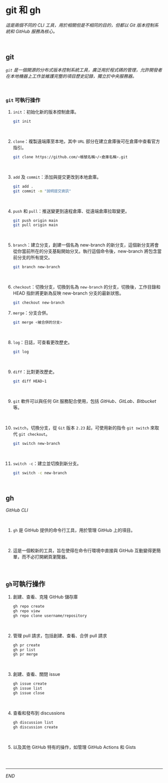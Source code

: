 # git 和 gh 

_這是兩個不同的 CLI 工具，用於相關但是不相同的目的，但都以 Git 版本控制系統和 GitHub 服務為核心。_

<br>

## git

_`git` 是一個開源的分布式版本控制系統工具，廣泛用於程式碼的管理，允許開發者在本地機器上工作並維護完整的項目歷史記錄，獨立於中央服務器。_

<br>

### `git` 可執行操作

1. `init`：初始化新的版本控制倉庫。

    ```bash
    git init
    ```

<br>

2. `clone`：複製遠端庫至本地，其中 `URL` 部分在建立倉庫後可在倉庫中查看官方指引。

    ```bash
    git clone https://github.com/<帳號名稱>/<倉庫名稱>.git
    ```

<br>

3. `add` 及 `commit`：添加與提交更改到本地倉庫。

    ```bash
    git add .
    git commit -m "說明提交資訊"
    ```

<br>

4. `push` 和 `pull`：推送變更到遠程倉庫、從遠端倉庫拉取變更。

    ```bash
    git push origin main
    git pull origin main
    ```

<br>

5. `branch`：建立分支，創建一個名為 new-branch 的新分支，這個新分支將會從你當前所在的分支基點開始分叉。執行這個命令後，new-branch 將包含當前分支的所有提交。

    ```bash
    git branch new-branch
    ```

<br>

6. `checkout`：切換分支，切換到名為 `new-branch` 的分支，切換後，工作目錄和 HEAD 指針將更新為反映 new-branch 分支的最新狀態。

    ```bash
    git checkout new-branch
    ```

7. `merge`：分支合併。

    ```bash
    git merge <被合併的分支>
    ```

<br>

8. `log`：日誌，可查看更改歷史。

    ```bash
    git log
    ```

<br>

9. `diff`：比對更改歷史。

    ```bash
    git diff HEAD~1
    ```

<br>

9. `git` 軟件可以與任何 Git 服務配合使用，包括 _GitHub、GitLab、Bitbucket_ 等。

<br>

10. `switch`，切換分支，從 `Git` 版本 `2.23` 起，可使用新的指令 `git switch` 來取代 `git checkout`。

    ```bash
    git switch new-branch
    ```

<br>

11. `switch -c`：建立並切換到新分支。

    ```bash
    git switch -c new-branch
    ```

<br>

## gh

_GitHub CLI_

<br>

1. `gh` 是 GitHub 提供的命令行工具，用於管理 GitHub 上的項目。

<br>

2. 這是一個較新的工具，旨在使得在命令行環境中直接與 GitHub 互動變得更簡單，而不必打開網頁瀏覽器。

<br>

## `gh`可執行操作

1. 創建、查看、克隆 GitHub 儲存庫

    ```bash
    gh repo create
    gh repo view
    gh repo clone username/repository
    ```

<br>

2. 管理 pull 請求，包括創建、查看、合併 pull 請求

    ```bash
    gh pr create
    gh pr list
    gh pr merge
    ```

<br>

3. 創建、查看、關閉 issue

    ```bash
    gh issue create
    gh issue list
    gh issue close
    ```

<br>

4. 查看和發布到 discussions

    ```bash
    gh discussion list
    gh discussion create
    ```

<br>

5. 以及其他 GitHub 特有的操作，如管理 GitHub Actions 和 Gists

```bash

```

<br>

___

_END_
